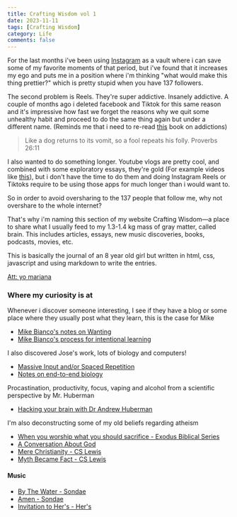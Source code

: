 ```yaml
---
title: Crafting Wisdom vol 1
date: 2023-11-11
tags: [Crafting Wisdom]
category: Life
comments: false
---
```


For the last months i've been using [Instagram](https://www.instagram.com/androso.sv/) as a vault
where i can save some of my favorite moments of that period, but i've found that it increases my
ego and puts me in a position where i'm thinking "what would make this thing prettier?" which is
pretty stupid when you have 137 followers.

The second problem is Reels. They're super addictive. Insanely addictive. A couple of months ago
i deleted facebook and Tiktok for this same reason and it's impressive how fast we forget the reasons
why we quit some unhealthy habit and proceed to do the same thing again but under a different name. (Reminds me that i need to re-read [this](https://www.amazon.com/Dopamine-Nation-Finding-Balance-Indulgence/dp/152474672X) book on addictions)

> Like a dog returns to its vomit, so a fool repeats his folly. Proverbs 26:11

I also wanted to do something longer. Youtube vlogs are pretty cool, and combined with some exploratory essays, they're gold
(For example videos like [this](https://youtu.be/tGolcgqrRLo?si=ZggxTeEuac0Tz-rp)), but i don't have the time
to do them and doing Instagram Reels or Tiktoks require to be using those apps for much longer than i
would want to.

So in order to avoid oversharing to the 137 people that follow me, why not overshare to the whole internet?

That's why i'm naming this section of my website Crafting Wisdom—a place to share what I usually feed to my 1.3-1.4 kg mass of gray matter, called brain. This includes articles, essays, new music discoveries, books, podcasts, movies, etc.

This is basically the journal of an 8 year old girl but written in html, css, javascript
and using markdown to write the entries.

[Att: yo mariana](https://www.instagram.com/reel/CwgkXpUvumu/?igshid=bmMxbmxnYW53aXc4)

### Where my curiosity is at

<!-- #### Articles / essays -->

Whenever i discover someone interesting, I see if they have a blog or some place where they usually post what they learn, this is the case for Mike

- [Mike Bianco's notes on Wanting](https://readwise.io/reader/shared/01hetmpvb2yj46cmsbcsj5x9ab)
- [Mike Bianco's process for intentional learning](https://readwise.io/reader/shared/01hdcz4zf712z7e9aftn43vn9r)

I also discovered Jose's work, lots of biology and computers!

- [Massive Input and/or Spaced Repetition](https://readwise.io/reader/shared/01hewyc5vaw94r12vxe24yv4fy)
- [Notes on end-to-end biology](https://readwise.io/reader/shared/01hewypnn9ebd9qjjagq7efn3g)

<!-- #### Videos / Podcasts -->

Procastination, productivity, focus, vaping and alcohol from a scientific perspective by Mr. Huberman

- [Hacking your brain with Dr Andrew Huberman](https://youtu.be/BoutTY8XHSc?si=WhFaCOspEtBhxQX7)

I'm also deconstructing some of my old beliefs regarding atheism

- [When you worship what you should sacrifice - Exodus Biblical Series ](https://youtu.be/DCJAYRPSpTA?si=AbZIAjGc9eAnvwh2)
- [A Conversation About God](https://youtu.be/sfI2se3O80Q?si=jeqcjNZsj5CrN1O3)
- [Mere Christianity - CS Lewis](https://www.amazon.com/-/es/C-S-Lewis/dp/0060652926)
- [Myth Became Fact - CS Lewis](https://judithwolfe.wp.st-andrews.ac.uk/files/2017/08/Myth-Became-Fact.pdf)

#### Music

- [By The Water - Sondae](https://music.youtube.com/playlist?list=OLAK5uy_mcH5y5A4Y2ZnuV_MJXMRLZpkpIGGYsYZo&si=Zlj2o_RTF17KoA3d)
- [Amen - Sondae](https://music.youtube.com/playlist?list=OLAK5uy_kU240rX53n28XaS4w5qSeQSNw59ASpSHM&si=RrehH761G3JGWUKU)
- [Invitation to Her's - Her's](https://music.youtube.com/playlist?list=OLAK5uy_lb1rIXBF1GW1O1wFAdjc_KpiSTWYlK4Uc&si=lEMWgOpEhx-t3ZgQ)
